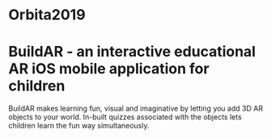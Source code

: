 # Orbita2019
# BuildAR - an interactive educational AR iOS mobile application for children
BuildAR makes learning fun, visual and imaginative by letting you add 3D AR objects to your world. In-built quizzes associated with the objects lets children learn the fun way simultaneously.
